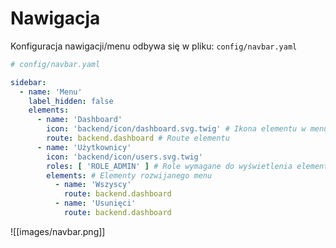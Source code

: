 # Nawigacja

Konfiguracja nawigacji/menu odbywa się w pliku: `config/navbar.yaml`

```yaml
# config/navbar.yaml

sidebar:  
  - name: 'Menu'
    label_hidden: false  
    elements:  
      - name: 'Dashboard'  
        icon: 'backend/icon/dashboard.svg.twig' # Ikona elementu w menu  
        route: backend.dashboard # Route elementu  
      - name: 'Użytkownicy'  
        icon: 'backend/icon/users.svg.twig'  
        roles: [ 'ROLE_ADMIN' ] # Role wymagane do wyświetlenia elementu  
        elements: # Elementy rozwijanego menu  
          - name: 'Wszyscy'  
            route: backend.dashboard  
          - name: 'Usunięci'  
            route: backend.dashboard
```

![[images/navbar.png]]